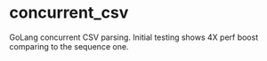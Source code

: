 # concurrent_csv
GoLang concurrent CSV parsing. Initial testing shows 4X perf boost comparing to the sequence one.

